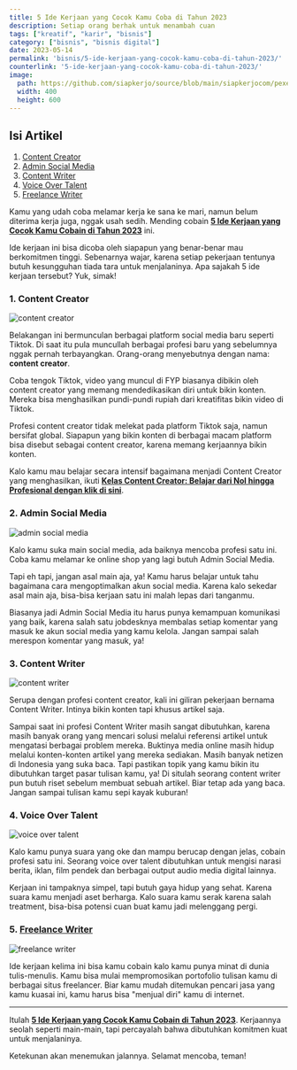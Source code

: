 ```yaml
---
title: 5 Ide Kerjaan yang Cocok Kamu Coba di Tahun 2023
description: Setiap orang berhak untuk menambah cuan 
tags: ["kreatif", "karir", "bisnis"]
category: ["bisnis", "bisnis digital"]
date: 2023-05-14
permalink: 'bisnis/5-ide-kerjaan-yang-cocok-kamu-coba-di-tahun-2023/'
counterlink: '5-ide-kerjaan-yang-cocok-kamu-coba-di-tahun-2023/'
image:
  path: https://github.com/siapkerjo/source/blob/main/siapkerjocom/pexels-pnw-production-9218702.jpg?raw=true
  width: 400
  height: 600
---
```


## Isi Artikel

1.  [Content Creator](#1.-content-creator) 
2.  [Admin Social Media](#admin-social-media) 
3.  [Content Writer](#content-writer) 
4.  [Voice Over Talent](#voice-over-talent) 
5.  [Freelance Writer](#freelance-writer) 

Kamu yang udah coba melamar kerja ke sana ke mari, namun belum diterima kerja juga, nggak usah sedih. Mending cobain [**5 Ide Kerjaan yang Cocok Kamu Cobain di Tahun 2023**](https://blog.siapkerjo.com/bisnis/5-ide-kerjaan-yang-cocok-kamu-coba-di-tahun-2023/) ini.

Ide kerjaan ini bisa dicoba oleh siapapun yang benar-benar mau berkomitmen tinggi. Sebenarnya wajar, karena setiap pekerjaan tentunya butuh kesungguhan tiada tara untuk menjalaninya. Apa sajakah 5 ide kerjaan tersebut? Yuk, simak!

### 1. Content Creator

![content creator](https://github.com/siapkerjo/source/blob/main/siapkerjocom/pexels-pnw-production-9218702.jpg?raw=true)

Belakangan ini bermunculan berbagai platform social media baru seperti Tiktok. Di saat itu pula muncullah berbagai profesi baru yang sebelumnya nggak pernah terbayangkan. Orang-orang menyebutnya dengan nama: **content creator**.

Coba tengok Tiktok, video yang muncul di FYP biasanya dibikin oleh content creator yang memang mendedikasikan diri untuk bikin konten. Mereka bisa menghasilkan pundi-pundi rupiah dari kreatifitas bikin video di Tiktok.

Profesi content creator tidak melekat pada platform Tiktok saja, namun bersifat global. Siapapun yang bikin konten di berbagai macam platform bisa disebut sebagai content creator, karena memang kerjaannya bikin konten.

Kalo kamu mau belajar secara intensif bagaimana menjadi Content Creator yang menghasilkan, ikuti [**Kelas Content Creator: Belajar dari Nol hingga Profesional dengan klik di sini**](https://habiskerja.com/kelas-content-creator/?ref=muhnurulhakim&campaign=KelasContentCreator).

### 2. Admin Social Media

![admin social media](https://github.com/siapkerjo/source/blob/main/siapkerjocom/pexels-cottonbro-studio-5081917.jpg?raw=true)

Kalo kamu suka main social media, ada baiknya mencoba profesi satu ini. Coba kamu melamar ke online shop yang lagi butuh Admin Social Media.

Tapi eh tapi, jangan asal main aja, ya! Kamu harus belajar untuk tahu bagaimana cara mengoptimalkan akun social media. Karena kalo sekedar asal main aja, bisa-bisa kerjaan satu ini malah lepas dari tanganmu.

Biasanya jadi Admin Social Media itu harus punya kemampuan komunikasi yang baik, karena salah satu jobdesknya membalas setiap komentar yang masuk ke akun social media yang kamu kelola. Jangan sampai salah merespon komentar yang masuk, ya!

### 3. Content Writer

![content writer](https://github.com/siapkerjo/source/blob/main/siapkerjocom/pexels-vlada-karpovich-4050290.jpg?raw=true)

Serupa dengan profesi content creator, kali ini giliran pekerjaan bernama Content Writer. Intinya bikin konten tapi khusus artikel saja.

Sampai saat ini profesi Content Writer masih sangat dibutuhkan, karena masih banyak orang yang mencari solusi melalui referensi artikel untuk mengatasi berbagai problem mereka. Buktinya media online masih hidup melalui konten-konten artikel yang mereka sediakan. Masih banyak netizen di Indonesia yang suka baca. Tapi pastikan topik yang kamu bikin itu dibutuhkan target pasar tulisan kamu, ya! Di situlah seorang content writer pun butuh riset sebelum membuat sebuah artikel. Biar tetap ada yang baca. Jangan sampai tulisan kamu sepi kayak kuburan!

### 4. Voice Over Talent

![voice over talent](https://github.com/siapkerjo/source/blob/main/siapkerjocom/pexels-george-milton-6953867.jpg?raw=true)

Kalo kamu punya suara yang oke dan mampu berucap dengan jelas, cobain profesi satu ini. Seorang voice over talent dibutuhkan untuk mengisi narasi berita, iklan, film pendek dan berbagai output audio media digital lainnya.

Kerjaan ini tampaknya simpel, tapi butuh gaya hidup yang sehat. Karena suara kamu menjadi aset berharga. Kalo suara kamu serak karena salah treatment, bisa-bisa potensi cuan buat kamu jadi melenggang pergi.

### 5. [Freelance Writer](https://mediabaru.orderio.id/2023-02-02-mengenal-freelance-writer/)

![freelance writer](https://github.com/siapkerjo/source/blob/main/siapkerjocom/pexels-karolina-grabowska-4467735.jpg?raw=true)

Ide kerjaan kelima ini bisa kamu cobain kalo kamu punya minat di dunia tulis-menulis. Kamu bisa mulai mempromosikan portofolio tulisan kamu di berbagai situs freelancer. Biar kamu mudah ditemukan pencari jasa yang kamu kuasai ini, kamu harus bisa "menjual diri" kamu di internet.

---

Itulah [**5 Ide Kerjaan yang Cocok Kamu Cobain di Tahun 2023**](https://blog.siapkerjo.com/bisnis/5-ide-kerjaan-yang-cocok-kamu-coba-di-tahun-2023/). Kerjaannya seolah seperti main-main, tapi percayalah bahwa dibutuhkan komitmen kuat untuk menjalaninya. 

Ketekunan akan menemukan jalannya. Selamat mencoba, teman!
